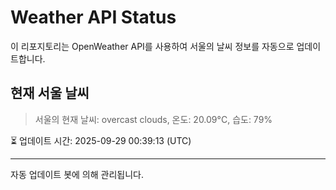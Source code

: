 
# Weather API Status

이 리포지토리는 OpenWeather API를 사용하여 서울의 날씨 정보를 자동으로 업데이트합니다.

## 현재 서울 날씨
> 서울의 현재 날씨: overcast clouds, 온도: 20.09°C, 습도: 79%

⏳ 업데이트 시간: 2025-09-29 00:39:13 (UTC)

---
자동 업데이트 봇에 의해 관리됩니다.
